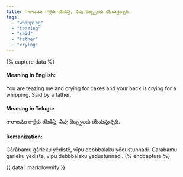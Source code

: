 ```yaml
---
title: గారాబము గార్లెకు యేడిస్తే, వీపు దెబ్బ్బలకు యేడుస్తున్నది.
tags:
  - "whipping"
  - "teazing"
  - "said"
  - "father"
  - "crying"
---
```


{% capture data %}
#### Meaning in English:
You are teazing me and crying for cakes and your back is crying for a whipping.
Said by a father.

#### Meaning in Telugu:
గారాబము గార్లెకు యేడిస్తే, వీపు దెబ్బ్బలకు యేడుస్తున్నది.

#### Romanization:
Gārābamu gārleku yēḍistē, vīpu debbbalaku yēḍustunnadi.
Garabamu garleku yediste, vipu debbbalaku yedustunnadi.
{% endcapture %}

{{ data | markdownify }}

